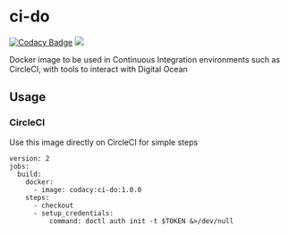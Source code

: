 # ci-do
[![Codacy Badge](https://api.codacy.com/project/badge/Grade/a9231f0c49ff4be9b00f79930207d224)](https://www.codacy.com/app/Codacy/ci-do?utm_source=github.com&amp;utm_medium=referral&amp;utm_content=codacy/ci-do&amp;utm_campaign=Badge_Grade)
[![](https://images.microbadger.com/badges/version/codacy/ci-do.svg)](https://microbadger.com/images/codacy/ci-do "Get your own version badge on microbadger.com")

Docker image to be used in Continuous Integration environments such as CircleCI, with tools to interact with Digital Ocean

## Usage

### CircleCI

Use this image directly on CircleCI for simple steps

```
version: 2
jobs:
  build:
    docker:
      - image: codacy:ci-do:1.0.0
    steps:
      - checkout
      - setup_credentials:
          command: doctl auth init -t $TOKEN &>/dev/null
```
